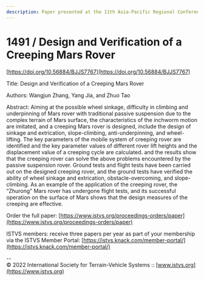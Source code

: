 ```yaml
---
description: Paper presented at the 11th Asia-Pacific Regional Conference of the ISTVS
---
```


# 1491 / Design and Verification of a Creeping Mars Rover

[https://doi.org/10.56884/BJJS7767](https://doi.org/10.56884/BJJS7767)

Title: Design and Verification of a Creeping Mars Rover

Authors: Wangjun Zhang, Yang Jia, and Zhuo Tao

Abstract: Aiming at the possible wheel sinkage, difficulty in climbing and underpinning of Mars rover with traditional passive suspension due to the complex terrain of Mars surface, the characteristics of the inchworm motion are imitated, and a creeping Mars rover is designed, include the design of sinkage and extrication, slope-climbing, anti-underpinning, and wheel-lifting. The key parameters of the mobile system of creeping rover are identified and the key parameter values of different rover lift heights and the displacement value of a creeping cycle are calculated. and the results show that the creeping rover can solve the above problems encountered by the passive suspension rover. Ground tests and flight tests have been carried out on the designed creeping rover, and the ground tests have verified the ability of wheel sinkage and extrication, obstacle-overcoming, and slope-climbing. As an example of the application of the creeping rover, the “Zhurong” Mars rover has undergone flight tests, and its successful operation on the surface of Mars shows that the design measures of the creeping are effective.

Order the full paper: [https://www.istvs.org/proceedings-orders/paper](https://www.istvs.org/proceedings-orders/paper)

ISTVS members: receive three papers per year as part of your membership via the ISTVS Member Portal: [https://istvs.knack.com/member-portal/](https://istvs.knack.com/member-portal/)



\--\
© 2022 International Society for Terrain-Vehicle Systems :: [www.istvs.org](https://www.istvs.org)
